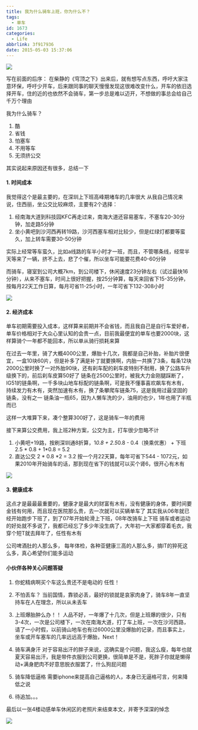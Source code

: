 ```yaml
---
title: 我为什么骑车上班，你为什么不？
tags:
  - 单车
id: 1673
categories:
  - Life
abbrlink: 3f917936
date: 2015-05-03 15:37:06
---
```

![](/images/2015/06/111.jpg)

写在前面的后序：
在柴静的《穹顶之下》出来后，就有想写点东西，呼吁大家注意环保，呼吁少开车，后来跟同事的聊天慢慢发现这很难改变什么，开车的依旧选择开车，住的近的也依然不会骑车，第一步总是难以迈开，不想做的事总会给自己千万个理由

我为什么骑车？

1. 酷
2. 省钱
3. 怕塞车
4. 不用等车
5. 无须挤公交
<!-- more -->
其实说起来原因还有很多，总结一下

#### 1. 时间成本

我觉得这个是最主要的，在深圳上下班高峰期堵车的几率很大
从我自己情况来说，住西丽，坐公交比较麻烦，主要有2个选择：
1. 经南海大道到科技园KFC再走过来，南海大道还容易塞车，不塞车20-30分钟，加走路5分钟
2. 坐小黄吧到沙河西再转19路，沙河西塞车相对比较少，但是红绿灯都要等蛮久，加上转车需要30-50分钟

实际上经常等车蛮久，比如a线路的车半小时才一班，而且，不管哪条线，经常半天等来了一辆，挤不上去，悲了个催，所以坐车可能要花费40-60分钟

而骑车，寝室到公司大概7km，到公司楼下，休闲速度23分钟左右（试过最快16分钟），从来不塞车，时间上很好把握，按25分钟算，每天来回省下15-35分钟，按每月22天工作日算，每月可省11-25小时，一年可省下132-308小时

![](/images/2015/06/222.jpg)

#### 2. 经济成本

单车初期需要投入成本，这样算来前期并不会省钱，而且我自己是自行车爱好者，单车价格相对于大众心里认知的会贵一点，目前我最便宜的单车也要2000块，这样算骑个一年都不能回本，所以单从骑行损耗来算

在过去一年里，骑了大概4000公里，爆胎十几次，我都是自己补胎，补胎片很便宜，一盒10块60片，但是补多了满是补丁就要换啊，内胎一共换了3条，每条12块
2000公里时换了一对外胎90块，还有刹车配的刹车皮特别不耐用，换了公路车升级换下的，前后刹车皮算50好了
链条在2500公里时，被我大力金刚腿踩断了，IG51的链条啊，一千多块山地车标配的链条啊，可是我不懂事喜欢飙车有木有，持续发力有木有，突然加速有木有，换了条攀爬车链条75，这是我用过最坚固的链条，没有之一
链条油一瓶65，因为人懒车洗的少，油用的也少，1年也用了半瓶而已

这样一大堆算下来，凑个整算300好了，这是骑车一年的费用

接下来算公交费用，我上班2种方案，公交为主，打车很少忽略不计
1. 小黄吧+19路，按刷深圳通8折算，1*0.8 + 2.5*0.8 - 0.4（换乘优惠） + 下班 2.5 * 0.8 + 1*0.8 = 5.2
2. 直达公交 2 * 0.8 *2 = 3.2
按一个月22天算，每年可省下544 - 1072元，如果2010年开始骑车的话，那到现在省下的钱就可以买个肾6，很开心有木有

![](/images/2015/06/333.jpg)

#### 3. 健康成本

这点才是最最最重要的，健康才是最大的财富有木有，没有健康的身体，要时间要金钱有何用，而且现在医院那么贵，去一次就可以买辆单车了
其实我从06年就已经开始跑步下班了，到了07年开始轮滑上下班，08年改骑车上下班
骑车或者运动的好处就不多说了，我都已经忘了多少年没生病了，大年初一大家都穿着毛衣，我穿个短T就去拜年了，任性有木有

公司啤酒肚的人那么多， 每年体检，各种亚健康三高的人那么多，搞IT的猝死这么多，真心希望你们能多运动

#### 小伙伴各种关心问题答疑

1. 你蛇精病啊买个车这么贵还不是电动的
任性！

2. 不怕丢车？
当前国情，靠锁必丢，最好的锁就是哀家肉身了，骑车8年一直坚持车在人在理念，所以从未丢车

3. 上班爆胎肿么办！！
人品不好，一年爆了十几次，但是上班爆的很少，只有3-4次，一次是公司楼下，一次在南海大道，打了车上班，一次在沙河西路，请了一小时假，以前骑山地车也有过6000公里没爆胎的记录，而且事实上，坐车或开车塞车的几率远远高于爆胎，Next！

4. 骑车满身汗
对于容易出汗的胖子来说，这确实是个问题，我这么瘦，每年也就夏天容易出汗，我是带件衣服到公司更换，很简单是不是，死胖子你就是懒得动+满身肥肉不好意思脱衣服罢了，什么狗屁问题

5. 骑车降低逼格
需要iphone来提高自己逼格的人，本身已无逼格可言，何来降低之说

6. 待追加。。。

最后以一张4楼动感单车休闲区的老照片来结束本文，并寄予深深的悼念

![](/images/2015/06/444.jpg)
